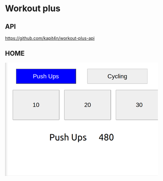 # Workout plus
## API
https://github.com/kapit4n/workout-plus-api

## HOME
![HOME](https://github.com/kapit4n/workout-plus/blob/master/screenshots/home.png?raw=true)


